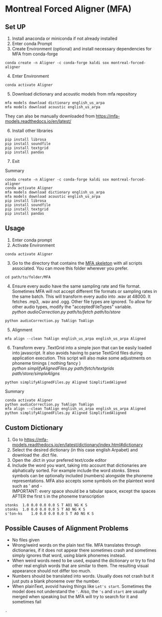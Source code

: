 # Montreal Forced Aligner (MFA)

## Set UP  

1. Install anaconda or miniconda if not already installed
2. Enter conda Prompt
3. Create Environment (optional) and install necessary dependencies for MFA from conda-forge
```
conda create -n Aligner -c conda-forge kaldi sox montreal-forced-aligner
```

4. Enter Environment
```
conda activate Aligner
``` 

5. Download dictionary and acoustic models from mfa repository
```
mfa models download dictionary english_us_arpa
mfa models download acoustic english_us_arpa
```  
They can also be manually downloaded from https://mfa-models.readthedocs.io/en/latest/ 

6. Install other libraries
```
pip install librosa
pip install soundfile
pip install textgrid
pip install pandas
```

7. Exit  

Summary  
```
conda create -n Aligner -c conda-forge kaldi sox montreal-forced-aligner
conda activate Aligner
mfa models download dictionary english_us_arpa
mfa models download acoustic english_us_arpa
pip install librosa
pip install soundfile
pip install textgrid
pip install pandas
```

## Usage  

1. Enter conda prompt
2. Activate Environment
```
conda activate Aligner
```
3. Go to the directory that contains the [MFA skeleton]() with all scripts associated. You can move this folder wherever you prefer.
```
cd path/to/folder/MFA
```

4. Ensure every audio have the same sampling rate and file format. Sometimes MFA will not accept different file formats or sampling rates in the same batch. This will transform every audio into .wav at 48000. It fetches .mp3, .wav and .ogg. Other file types are ignored. To allow for other audio types, modify the "acceptedFileTypes" variable.      
_python audioCorrection.py path/to/fetch path/to/store_
```
python audioCorrection.py ToAlign ToAlign
```

5. Alignment  
```
mfa align --clean ToAlign english_us_arpa english_us_arpa Aligned
```

6. Transform every .TextGrid into a simple json that can be easily loaded into javascript. It also avoids having to parse TextGrid files during application execution. This script will also make some adjustments on phoneme timings ( nothing fancy )  
_python simplifyAlignedFiles.py path/fetch/textgrids path/store/simpleAligns_
```
python simplifyAlignedFiles.py Aligned SimplifiedAligned
```


Summary
```
conda activate Aligner
python audioCorrection.py ToAlign ToAlign
mfa align --clean ToAlign english_us_arpa english_us_arpa Aligned
python simplifyAlignedFiles.py Aligned SimplifiedAligned
```

## Custom Dictionary
1. Go to
https://mfa-models.readthedocs.io/en/latest/dictionary/index.html#dictionary  
2. Select the desired dictionary (in this case english Arpabet) and download the .dict file.
3. Open the .dict in your prefered text/code editor
4. Include the word you want, taking into account that dictionaries are alphatically sorted. For example include the word _stonks_. Stress symbols can be optionally included (numbers) alongside the phoneme representations. MFA also accepts some symbols on the plaintext word such as ' and -  
IMPORTANT: every space should be a tabular space, except the spaces AFTER the first ``S`` in the phoneme transcription
```
stonks	1.0	0.0	0.0	0.0	S T AO1 NG K S
stonks	1.0	0.0	0.0	0.0	S T AO NG K S
s'ton-ks	1.0	0.0	0.0	0.0	S T AO NG K S
``` 


## Possible Causes of Alignment Problems   
 * No files given  
 * Wrong/weird words on the plain text file. MFA translates through dictionaries, if it does not appear there sometimes crash and sometimes simply ignores that word, using blank phonemes instead.
 * When weird words need to be used, expand the dictionary or try to find other real english words that are similar to them. The resulting visual appearance should not differ too much. 
 * Numbers should be translated into words. Usually does not crash but it just puts a blank phoneme over the number.
 * When plainText, avovid having things like ``Let's start``. Sometimes the model does not understand the ``'``. Also, the ``'s`` and ``start`` are usually merged when speaking but the MFA will try to search for it and sometimes fail

 ``.`` 
